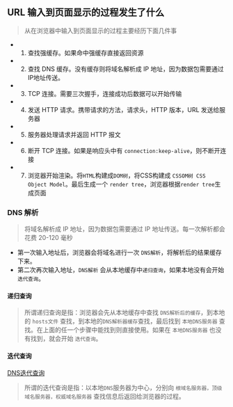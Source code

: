 ## URL 输入到页面显示的过程发生了什么
> 从在浏览器中输入到页面显示的过程主要经历下面几件事
* 1. 查找强缓存。如果命中强缓存直接返回资源
* 2. 查找 DNS 缓存。没有缓存则将域名解析成 IP 地址，因为数据包需要通过IP地址传送。
* 3. TCP 连接。需要三次握手，连接成功后数据可以开始传输
* 4. 发送 HTTP 请求。携带请求的方法，请求头，HTTP 版本，URL 发送给服务器
* 5. 服务器处理请求并返回 HTTP 报文
* 6. 断开 TCP 连接。如果是响应头中有 `connection:keep-alive`，则不断开连接
* 7. 浏览器开始渲染。将`HTML`构建成`DOM树`，将CSS构建成 `CSSOM树 CSS Object Model`。最后生成一个 `render tree`，浏览器根据`render tree`生成页面


### DNS 解析
> 将域名解析成 IP 地址，因为数据包需要通过 IP 地址传送。每一次解析都会花费 20-120 毫秒
* 第一次输入地址后，浏览器会将域名进行一次 `DNS解析`，将解析后的结果缓存下来。
* 第二次再次输入地址，`DNS解析` 会从本地缓存中`递归查询`，如果本地没有会开始 `迭代查询`。
#### 递归查询
> 所谓递归查询是指：浏览器会先从本地缓存中查找 `DNS解析后的缓存`，到本地的 `hosts文件` 查找，到本地的`DNS解析器缓存`查找，最后找到 `本地DNS服务器` 查找。在上面的任一个步骤中能找到则直接使用。如果在 `本地DNS服务器` 也没有找到，就会开始 `迭代查询`。

#### 迭代查询
[DNS迭代查询](./img/DNS迭代查询.jpg)
> 所谓的迭代查询是指：以本地`DNS`服务器为中心，分别向 `根域名服务器，顶级域名服务器，权威域名服务器` 查找信息后返回给浏览器的过程。





